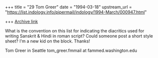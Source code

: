 +++
title = "29 Tom Greer"
date = "1994-03-18"
upstream_url = "https://list.indology.info/pipermail/indology/1994-March/000947.html"

+++
[Archive link](https://list.indology.info/pipermail/indology/1994-March/000947.html)

What is the convention on this list for indicating the diacritics used for
writing Sanskrit & Hindi in roman script?  Could someone post a short style
sheet?  I'm a new kid on the block.  Thanks!

Tom Greer in Seattle
tom_greer.fmmail at fammed.washington.edu






